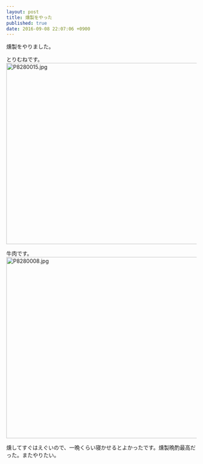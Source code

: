 ```yaml
---
layout: post
title: 燻製をやった
published: true
date: 2016-09-08 22:07:06 +0900
---
```


燻製をやりました。

とりむねです。
<a data-flickr-embed="true"  href="https://www.flickr.com/photos/goto_fourteen/29281828246/in/dateposted-public/" title="P8280015.jpg"><img src="https://c7.staticflickr.com/9/8400/29281828246_ee8bde7de2_z.jpg" width="640" height="480" alt="P8280015.jpg"></a><script async src="//embedr.flickr.com/assets/client-code.js" charset="utf-8"></script>

牛肉です。
<a data-flickr-embed="true"  href="https://www.flickr.com/photos/goto_fourteen/28694774193/in/dateposted-public/" title="P8280008.jpg"><img src="https://c2.staticflickr.com/9/8176/28694774193_136e531e7a_z.jpg" width="640" height="480" alt="P8280008.jpg"></a><script async src="//embedr.flickr.com/assets/client-code.js" charset="utf-8"></script>

燻してすぐはえぐいので、一晩くらい寝かせるとよかったです。燻製晩酌最高だった。またやりたい。

